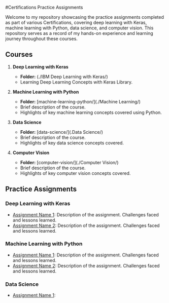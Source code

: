 #Certifications Practice Assignments

Welcome to my repository showcasing the practice assignments completed as part of various Certifications, covering deep learning with Keras, machine learning with Python, data science, and computer vision. This repository serves as a record of my hands-on experience and learning journey throughout these courses.

## Courses

1. **Deep Learning with Keras**
   - **Folder:** (./IBM Deep Learning with Keras/)
   - Learning Deep Learning Concepts with Keras Library.

2. **Machine Learning with Python**
   - **Folder:** [machine-learning-python/](./Machine Learning/)
   - Brief description of the course.
   - Highlights of key machine learning concepts covered using Python.

3. **Data Science**
   - **Folder:** [data-science/](.Data Science/)
   - Brief description of the course.
   - Highlights of key data science concepts covered.

4. **Computer Vision**
   - **Folder:** [computer-vision/](./Computer Vision/)
   - Brief description of the course.
   - Highlights of key computer vision concepts covered.

## Practice Assignments

### Deep Learning with Keras
- [Assignment Name 1](./deep-learning-keras/assignment-1/): Description of the assignment. Challenges faced and lessons learned.
- [Assignment Name 2](./deep-learning-keras/assignment-2/): Description of the assignment. Challenges faced and lessons learned.

### Machine Learning with Python
- [Assignment Name 1](./machine-learning-python/assignment-1/): Description of the assignment. Challenges faced and lessons learned.
- [Assignment Name 2](./machine-learning-python/assignment-2/): Description of the assignment. Challenges faced and lessons learned.

### Data Science
- [Assignment Name 1](./data-science/assignment-1/):
